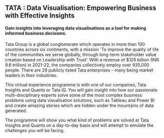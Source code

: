 <h2>TATA : Data Visualisation: Empowering Business with Effective Insights</h2>
<h4>Gain insights into leveraging data visualisations as a tool for making informed business decisions.</h4>

Tata Group is a global conglomerate which operates in more than 100 countries across six continents, with a mission 'To improve the quality of life of the communities 
we serve globally, through long-term stakeholder value creation based on Leadership with Trust’. With a revenue of $128 billion (INR 9.6 trillion) in 2021-22, the 
companies collectively employ over 935,000 people. There are 29 publicly listed Tata enterprises – many being market leaders in their industries. 

This virtual experience programme is with one of our companies, Tata Insights and Quants or Tata iQ. You will gain insight into how our passionate multi-disciplinary 
experts solve some of the most complex business problems using data visualisation solutions, such as Tableau and Power BI and create amazing stories which are hidden 
under the mountains of data generated. 

The programme will show you what kind of problems are solved at Tata Insights and Quants on a day-to-day basis and will attempt to emulate the challenges you will be 
facing.
